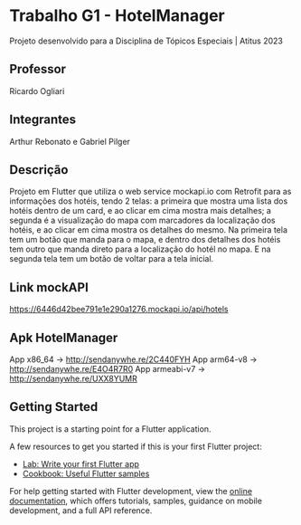 # Trabalho G1 - HotelManager
Projeto desenvolvido para a Disciplina de Tópicos Especiais | Atitus 2023

## Professor
Ricardo Ogliari

## Integrantes
Arthur Rebonato e Gabriel Pilger

## Descrição
Projeto em Flutter que utiliza o web service mockapi.io com Retrofit para as informações dos hotéis, tendo 2 telas: a primeira que mostra uma lista dos hotéis dentro de um card, e ao clicar em cima mostra mais detalhes; a segunda é a visualização do mapa com marcadores da localização dos hotéis, e ao clicar em cima mostra os detalhes do mesmo. Na primeira tela tem um botão que manda para o mapa, e dentro dos detalhes dos hotéis tem outro que manda direto para a localização do hotél no mapa. E na segunda tela tem um botão de voltar para a tela inicial.

## Link mockAPI
https://6446d42bee791e1e290a1276.mockapi.io/api/hotels

## Apk HotelManager
App x86_64 -> http://sendanywhe.re/2C440FYH
App arm64-v8 -> http://sendanywhe.re/E4O4R7R0
App armeabi-v7 -> http://sendanywhe.re/UXX8YUMR

## Getting Started

This project is a starting point for a Flutter application.

A few resources to get you started if this is your first Flutter project:

- [Lab: Write your first Flutter app](https://docs.flutter.dev/get-started/codelab)
- [Cookbook: Useful Flutter samples](https://docs.flutter.dev/cookbook)

For help getting started with Flutter development, view the
[online documentation](https://docs.flutter.dev/), which offers tutorials,
samples, guidance on mobile development, and a full API reference.
